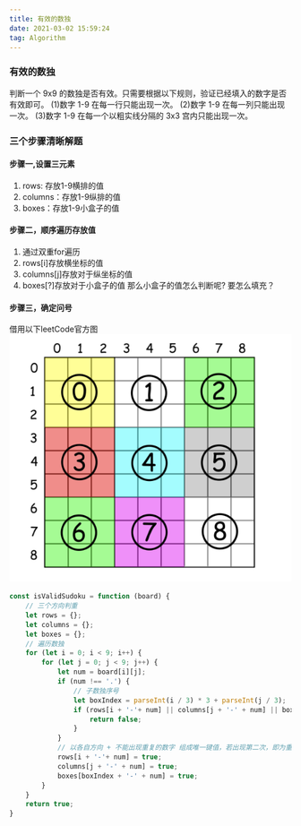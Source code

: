 ```yaml
---
title: 有效的数独
date: 2021-03-02 15:59:24
tag: Algorithm
---
```


### 有效的数独
判断一个 9x9 的数独是否有效。只需要根据以下规则，验证已经填入的数字是否有效即可。
(1)数字 1-9 在每一行只能出现一次。
(2)数字 1-9 在每一列只能出现一次。
(3)数字 1-9 在每一个以粗实线分隔的 3x3 宫内只能出现一次。

### 三个步骤清晰解题
#### 步骤一,设置三元素
1. rows: 存放1-9横排的值
2. columns：存放1-9纵排的值
3. boxes：存放1-9小盒子的值

#### 步骤二，顺序遍历存放值
1. 通过双重for遍历
2. rows[i]存放横坐标的值
3. columns[j]存放对于纵坐标的值
4. boxes[?]存放对于小盒子的值
那么小盒子的值怎么判断呢? 要怎么填充？

#### 步骤三，确定问号
借用以下leetCode官方图
![1](/assets/AlgorithmImg/shudu.png "盒子")

```js
const isValidSudoku = function (board) {
    // 三个方向判重
    let rows = {};
    let columns = {};
    let boxes = {};
    // 遍历数独
    for (let i = 0; i < 9; i++) {
        for (let j = 0; j < 9; j++) {
            let num = board[i][j];
            if (num !== '.') {
                // 子数独序号
                let boxIndex = parseInt(i / 3) * 3 + parseInt(j / 3);
                if (rows[i + '-'+ num] || columns[j + '-' + num] || boxes[boxIndex + '-' + num]) {
                    return false;
                }
            }
            // 以各自方向 + 不能出现重复的数字 组成唯一键值，若出现第二次，即为重复
            rows[i + '-'+ num] = true;
            columns[j + '-' + num] = true;
            boxes[boxIndex + '-' + num] = true;
        }
    }
    return true;
}
```